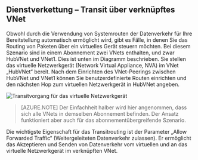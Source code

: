## Dienstverkettung – Transit über verknüpftes VNet

Obwohl durch die Verwendung von Systemrouten der Datenverkehr für Ihre Bereitstellung automatisch ermöglicht wird, gibt es Fälle, in denen Sie das Routing von Paketen über ein virtuelles Gerät steuern möchten. Bei diesem Szenario sind in einem Abonnement zwei VNets enthalten, und zwar HubVNet und VNet1. Dies ist unten im Diagramm beschrieben. Sie stellen das virtuelle Netzwerkgerät (Network Virtual Appliance, NVA) im VNet „HubVNet“ bereit. Nach dem Einrichten des VNet-Peerings zwischen HubVNet und VNet1 können Sie benutzerdefinierte Routen einrichten und den nächsten Hop zum virtuellen Netzwerkgerät in HubVNet angeben.

![Transitvorgang für das virtuelle Netzwerkgerät](./media/virtual-networks-create-vnetpeering-scenario-transit-include/figure01.PNG)

> [AZURE.NOTE] Der Einfachheit halber wird hier angenommen, dass sich alle VNets in demselben Abonnement befinden. Der Ansatz funktioniert aber auch für das abonnementübergreifende Szenario.

Die wichtigste Eigenschaft für das Transitrouting ist der Parameter „Allow Forwarded Traffic“ (Weitergeleiteten Datenverkehr zulassen). Er ermöglicht das Akzeptieren und Senden von Datenverkehr vom virtuellen und an das virtuelle Netzwerkgerät im verknüpften VNet.

<!---HONumber=AcomDC_0928_2016-->